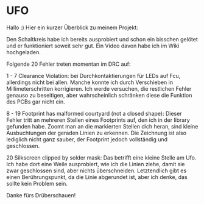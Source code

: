 # UFO

Hallo :)
Hier ein kurzer Überblick zu meinem Projekt:

Den Schaltkreis habe ich bereits ausprobiert und schon ein bisschen gelötet und er funktioniert soweit sehr gut. Ein Video davon habe ich im Wiki hochgeladen.

Folgende 20 Fehler treten momentan im DRC auf:

1 - 7 Clearance Violation: bei Durchkontaktierungen für LEDs auf Fcu, allerdings nicht bei allen. Manche konnte ich durch Verschieben in Millimeterschritten korrigieren. Ich werde versuchen, die restlichen Fehler genauso zu beseitigen, aber wahrscheinlich schränken diese die Funktion des PCBs gar nicht ein.

8 - 19 Footprint has malformed courtyard (not a closed shape): Dieser Fehler tritt an mehreren Stellen eines Footprints auf, den ich in der library gefunden habe. Zoomt man an die markierten Stellen dich heran, sind kleine Ausbuchtungen der geraden Linien zu erkennen. Die Zeichnung ist also lediglich nicht ganz sauber, der Footprint jedoch vollständig und geschlossen.

20 Silkscreen clipped by solder mask: Das betrifft eine kleine Stelle am Ufo. Ich habe dort eine Weile ausprobiert, wie ich die Linien ziehe, damit sie zwar geschlossen sind, aber nichts überschneiden. Letztendlich gibt es einen Berührungspunkt, da die Linie abgerundet ist, aber ich denke, das sollte kein Problem sein.


Danke fürs Drüberschauen!
